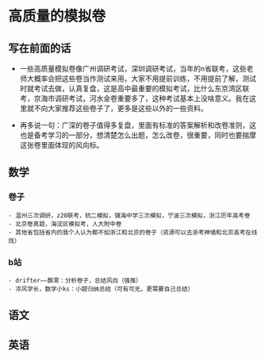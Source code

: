 # 高质量的模拟卷



## 写在前面的话

  - 一些高质量模拟卷像广州调研考试，深圳调研考试，当年的n省联考，这些老师大概率会把这些卷当作测试来用，大家不用提前训练，不用提前了解，测试时就考试去做，认真复盘，这是高中最重要的模拟考试，比什么东京湾区联考，京海市调研考试，河水金卷重要多了，这种考试基本上没啥意义。我在这里就不向大家推荐这些卷子了，更多是这些以外的一些资料。
  
  - 再多说一句：广深的卷子值得多复盘，里面有标准的答案解析和改卷准则，这也是备考学习的一部分，想清楚怎么出题，怎么改卷，很重要，同时也要揣摩这张卷里面体现的风向标。


## 数学

 ### 卷子
    - 温州三次调研，z20联考，杭二模拟，镇海中学三次模拟，宁波三次模拟，浙江历年高考卷
    - 北京卷真题，海淀区模拟考，人大附中卷
    - 其他省包括省内的我个人认为都不如浙江和北京的卷子（资源可以去浙考神墙和北京高考在线找）
   
 ### b站
    - drifter——飘零：分析卷子，总结风向（强推）
    - 凉风学长，数学小ks：小题归纳总结（可有可无，更需要自己总结）


## 语文




## 英语

